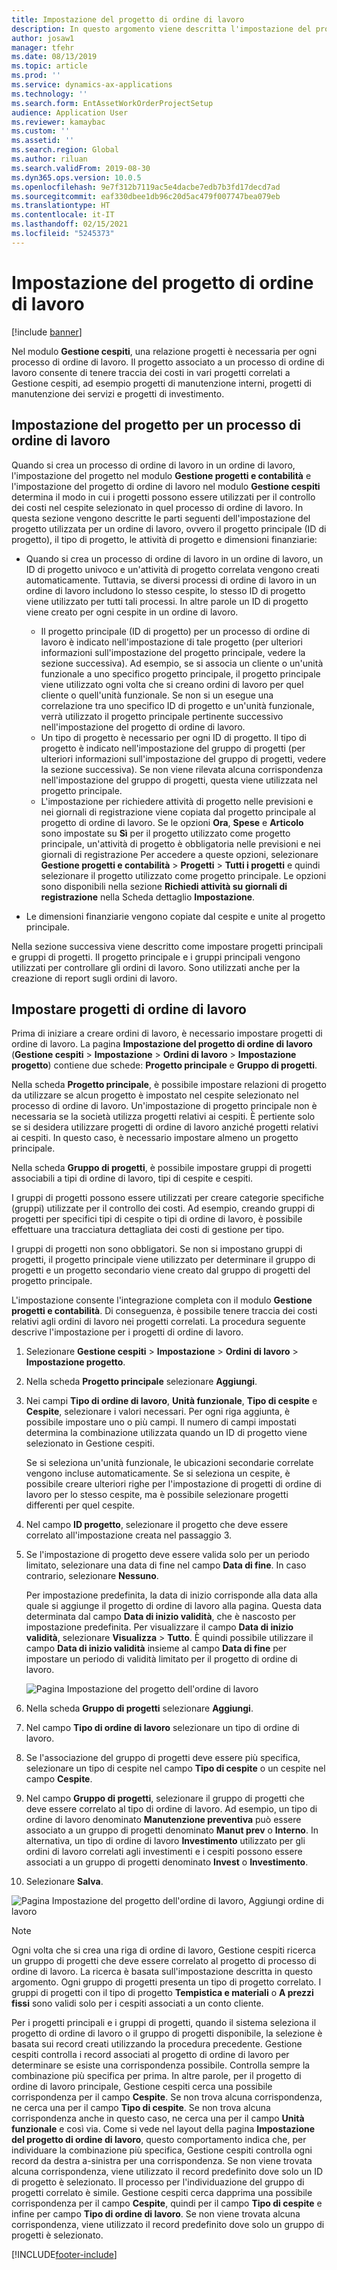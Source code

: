```yaml
---
title: Impostazione del progetto di ordine di lavoro
description: In questo argomento viene descritta l'impostazione del progetto di ordine di lavoro in Gestione cespiti.
author: josaw1
manager: tfehr
ms.date: 08/13/2019
ms.topic: article
ms.prod: ''
ms.service: dynamics-ax-applications
ms.technology: ''
ms.search.form: EntAssetWorkOrderProjectSetup
audience: Application User
ms.reviewer: kamaybac
ms.custom: ''
ms.assetid: ''
ms.search.region: Global
ms.author: riluan
ms.search.validFrom: 2019-08-30
ms.dyn365.ops.version: 10.0.5
ms.openlocfilehash: 9e7f312b7119ac5e4dacbe7edb7b3fd17decd7ad
ms.sourcegitcommit: eaf330dbee1db96c20d5ac479f007747bea079eb
ms.translationtype: HT
ms.contentlocale: it-IT
ms.lasthandoff: 02/15/2021
ms.locfileid: "5245373"
---
```

# <a name="work-order-project-setup"></a>Impostazione del progetto di ordine di lavoro

[!include [banner](../../includes/banner.md)]

 

Nel modulo **Gestione cespiti**, una relazione progetti è necessaria per ogni processo di ordine di lavoro. Il progetto associato a un processo di ordine di lavoro consente di tenere traccia dei costi in vari progetti correlati a Gestione cespiti, ad esempio progetti di manutenzione interni, progetti di manutenzione dei servizi e progetti di investimento. 

## <a name="project-setup-for-a-work-order-job"></a>Impostazione del progetto per un processo di ordine di lavoro

Quando si crea un processo di ordine di lavoro in un ordine di lavoro, l'impostazione del progetto nel modulo **Gestione progetti e contabilità** e l'impostazione del progetto di ordine di lavoro nel modulo **Gestione cespiti** determina il modo in cui i progetti possono essere utilizzati per il controllo dei costi nel cespite selezionato in quel processo di ordine di lavoro. In questa sezione vengono descritte le parti seguenti dell'impostazione del progetto utilizzata per un ordine di lavoro, ovvero il progetto principale (ID di progetto), il tipo di progetto, le attività di progetto e dimensioni finanziarie:

- Quando si crea un processo di ordine di lavoro in un ordine di lavoro, un ID di progetto univoco e un'attività di progetto correlata vengono creati automaticamente. Tuttavia, se diversi processi di ordine di lavoro in un ordine di lavoro includono lo stesso cespite, lo stesso ID di progetto viene utilizzato per tutti tali processi. In altre parole un ID di progetto viene creato per ogni cespite in un ordine di lavoro.

    - Il progetto principale (ID di progetto) per un processo di ordine di lavoro è indicato nell'impostazione di tale progetto (per ulteriori informazioni sull'impostazione del progetto principale, vedere la sezione successiva). Ad esempio, se si associa un cliente o un'unità funzionale a uno specifico progetto principale, il progetto principale viene utilizzato ogni volta che si creano ordini di lavoro per quel cliente o quell'unità funzionale. Se non si un esegue una correlazione tra uno specifico ID di progetto e un'unità funzionale, verrà utilizzato il progetto principale pertinente successivo nell'impostazione del progetto di ordine di lavoro.
    - Un tipo di progetto è necessario per ogni ID di progetto. Il tipo di progetto è indicato nell'impostazione del gruppo di progetti (per ulteriori informazioni sull'impostazione del gruppo di progetti, vedere la sezione successiva). Se non viene rilevata alcuna corrispondenza nell'impostazione del gruppo di progetti, questa viene utilizzata nel progetto principale.
    - L'impostazione per richiedere attività di progetto nelle previsioni e nei giornali di registrazione viene copiata dal progetto principale al progetto di ordine di lavoro. Se le opzioni **Ora**, **Spese** e **Articolo** sono impostate su **Sì** per il progetto utilizzato come progetto principale, un'attività di progetto è obbligatoria nelle previsioni e nei giornali di registrazione Per accedere a queste opzioni, selezionare **Gestione progetti e contabilità** \> **Progetti** \> **Tutti i progetti** e quindi selezionare il progetto utilizzato come progetto principale. Le opzioni sono disponibili nella sezione **Richiedi attività su giornali di registrazione** nella Scheda dettaglio **Impostazione**.

- Le dimensioni finanziarie vengono copiate dal cespite e unite al progetto principale.

Nella sezione successiva viene descritto come impostare progetti principali e gruppi di progetti. Il progetto principale e i gruppi principali vengono utilizzati per controllare gli ordini di lavoro. Sono utilizzati anche per la creazione di report sugli ordini di lavoro.

## <a name="set-up-work-order-projects"></a>Impostare progetti di ordine di lavoro

Prima di iniziare a creare ordini di lavoro, è necessario impostare progetti di ordine di lavoro. La pagina **Impostazione del progetto di ordine di lavoro** (**Gestione cespiti** \> **Impostazione** \> **Ordini di lavoro** \> **Impostazione progetto**) contiene due schede: **Progetto principale** e **Gruppo di progetti**.

Nella scheda **Progetto principale**, è possibile impostare relazioni di progetto da utilizzare se alcun progetto è impostato nel cespite selezionato nel processo di ordine di lavoro. Un'impostazione di progetto principale non è necessaria se la società utilizza progetti relativi ai cespiti. È pertiente solo se si desidera utilizzare progetti di ordine di lavoro anziché progetti relativi ai cespiti. In questo caso, è necessario impostare almeno un progetto principale.

Nella scheda **Gruppo di progetti**, è possibile impostare gruppi di progetti associabili a tipi di ordine di lavoro, tipi di cespite e cespiti.

I gruppi di progetti possono essere utilizzati per creare categorie specifiche (gruppi) utilizzate per il controllo dei costi. Ad esempio, creando gruppi di progetti per specifici tipi di cespite o tipi di ordine di lavoro, è possibile effettuare una tracciatura dettagliata dei costi di gestione per tipo.

I gruppi di progetti non sono obbligatori. Se non si impostano gruppi di progetti, il progetto principale viene utilizzato per determinare il gruppo di progetti e un progetto secondario viene creato dal gruppo di progetti del progetto principale.

L'impostazione consente l'integrazione completa con il modulo **Gestione progetti e contabilità**. Di conseguenza, è possibile tenere traccia dei costi relativi agli ordini di lavoro nei progetti correlati. La procedura seguente descrive l'impostazione per i progetti di ordine di lavoro.

1. Selezionare **Gestione cespiti** \> **Impostazione** \> **Ordini di lavoro** \> **Impostazione progetto**.
2. Nella scheda **Progetto principale** selezionare **Aggiungi**.
3. Nei campi **Tipo di ordine di lavoro**, **Unità funzionale**, **Tipo di cespite** e **Cespite**, selezionare i valori necessari. Per ogni riga aggiunta, è possibile impostare uno o più campi. Il numero di campi impostati determina la combinazione utilizzata quando un ID di progetto viene selezionato in Gestione cespiti. 

    Se si seleziona un'unità funzionale, le ubicazioni secondarie correlate vengono incluse automaticamente. Se si seleziona un cespite, è possibile creare ulteriori righe per l'impostazione di progetti di ordine di lavoro per lo stesso cespite, ma è possibile selezionare progetti differenti per quel cespite.

4. Nel campo **ID progetto**, selezionare il progetto che deve essere correlato all'impostazione creata nel passaggio 3.
5. Se l'impostazione di progetto deve essere valida solo per un periodo limitato, selezionare una data di fine nel campo **Data di fine**. In caso contrario, selezionare **Nessuno**.

    Per impostazione predefinita, la data di inizio corrisponde alla data alla quale si aggiunge il progetto di ordine di lavoro alla pagina. Questa data determinata dal campo **Data di inizio validità**, che è nascosto per impostazione predefinita. Per visualizzare il campo **Data di inizio validità**, selezionare **Visualizza** \> **Tutto**. È quindi possibile utilizzare il campo **Data di inizio validità** insieme al campo **Data di fine** per impostare un periodo di validità limitato per il progetto di ordine di lavoro.

    ![Pagina Impostazione del progetto dell'ordine di lavoro](media/17-setup-for-work-orders.png)

6. Nella scheda **Gruppo di progetti** selezionare **Aggiungi**.
7. Nel campo **Tipo di ordine di lavoro** selezionare un tipo di ordine di lavoro.
8. Se l'associazione del gruppo di progetti deve essere più specifica, selezionare un tipo di cespite nel campo **Tipo di cespite** o un cespite nel campo **Cespite**.
9. Nel campo **Gruppo di progetti**, selezionare il gruppo di progetti che deve essere correlato al tipo di ordine di lavoro. Ad esempio, un tipo di ordine di lavoro denominato **Manutenzione preventiva** può essere associato a un gruppo di progetti denominato **Manut prev** o **Interno**. In alternativa, un tipo di ordine di lavoro **Investimento** utilizzato per gli ordini di lavoro correlati agli investimenti e i cespiti possono essere associati a un gruppo di progetti denominato **Invest** o **Investimento**.
10. Selezionare **Salva**.

![Pagina Impostazione del progetto dell'ordine di lavoro, Aggiungi ordine di lavoro](media/18-setup-for-work-orders.png)

> [!NOTE]
> Ogni volta che si crea una riga di ordine di lavoro, Gestione cespiti ricerca un gruppo di progetti che deve essere correlato al progetto di processo di ordine di lavoro. La ricerca è basata sull'impostazione descritta in questo argomento. Ogni gruppo di progetti presenta un tipo di progetto correlato. I gruppi di progetti con il tipo di progetto **Tempistica e materiali** o **A prezzi fissi** sono validi solo per i cespiti associati a un conto cliente.
>
> Per i progetti principali e i gruppi di progetti, quando il sistema seleziona il progetto di ordine di lavoro o il gruppo di progetti disponibile, la selezione è basata sui record creati utilizzando la procedura precedente. Gestione cespiti controlla i record associati al progetto di ordine di lavoro per determinare se esiste una corrispondenza possibile. Controlla sempre la combinazione più specifica per prima. In altre parole, per il progetto di ordine di lavoro principale, Gestione cespiti cerca una possibile corrispondenza per il campo **Cespite**. Se non trova alcuna corrispondenza, ne cerca una per il campo **Tipo di cespite**. Se non trova alcuna corrispondenza anche in questo caso, ne cerca una per il campo **Unità funzionale** e così via. Come si vede nel layout della pagina **Impostazione del progetto di ordine di lavoro**, questo comportamento indica che, per individuare la combinazione più specifica, Gestione cespiti controlla ogni record da destra a-sinistra per una corrispondenza. Se non viene trovata alcuna corrispondenza, viene utilizzato il record predefinito dove solo un ID di progetto è selezionato. Il processo per l'individuazione del gruppo di progetti correlato è simile. Gestione cespiti cerca dapprima una possibile corrispondenza per il campo **Cespite**, quindi per il campo **Tipo di cespite** e infine per campo **Tipo di ordine di lavoro**. Se non viene trovata alcuna corrispondenza, viene utilizzato il record predefinito dove solo un gruppo di progetti è selezionato.


[!INCLUDE[footer-include](../../../includes/footer-banner.md)]